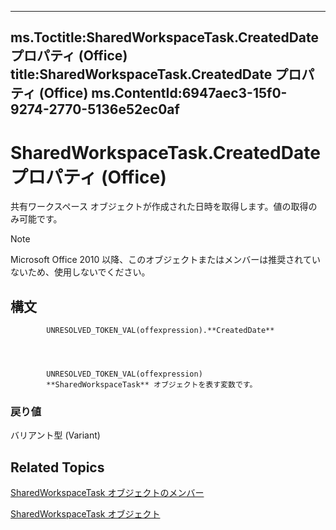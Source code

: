 

---
ms.Toctitle:SharedWorkspaceTask.CreatedDate プロパティ (Office)
title:SharedWorkspaceTask.CreatedDate プロパティ (Office)
ms.ContentId:6947aec3-15f0-9274-2770-5136e52ec0af
---
# SharedWorkspaceTask.CreatedDate プロパティ (Office)




共有ワークスペース オブジェクトが作成された日時を取得します。値の取得のみ可能です。

>[!NOTE]
>Microsoft Office 2010 以降、このオブジェクトまたはメンバーは推奨されていないため、使用しないでください。





## 構文

            UNRESOLVED_TOKEN_VAL(offexpression).**CreatedDate**




            UNRESOLVED_TOKEN_VAL(offexpression)
            **SharedWorkspaceTask** オブジェクトを表す変数です。

### 戻り値
バリアント型 (Variant)





## Related Topics

[SharedWorkspaceTask オブジェクトのメンバー](5b5589d1-f907-7357-f930-eede569d2021.md)

[SharedWorkspaceTask オブジェクト](fbd82b03-53fa-12ff-9fb2-07bef012dde8.md)




